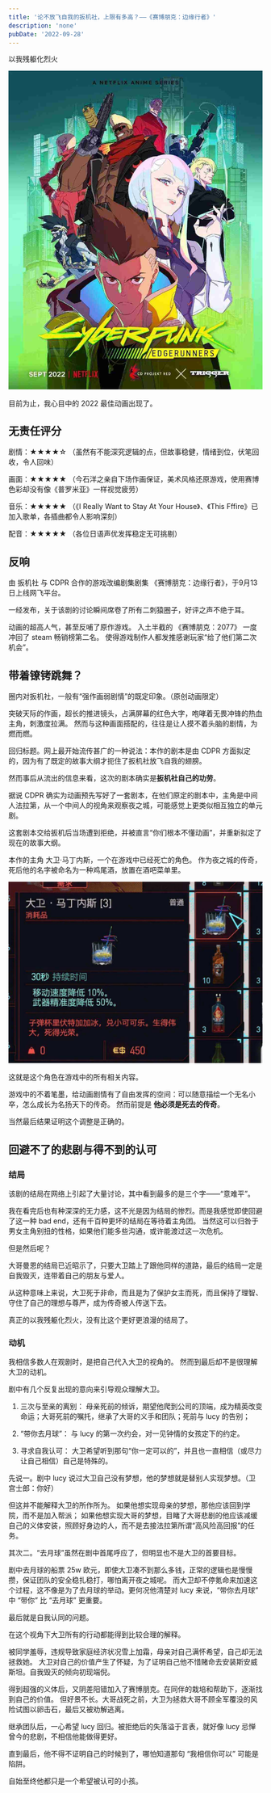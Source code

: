 ```yaml
---
title: '论不放飞自我的扳机社，上限有多高？——《赛博朋克：边缘行者》'
description: 'none'
pubDate: '2022-09-28'
---
```


以我残躯化烈火

<!-- more -->

![动画封面](./img/cyberpunk_2.jpeg "动画主宣传图")

目前为止，我心目中的 2022 最佳动画出现了。

## 无责任评分

剧情：★★★★☆
（虽然有不能深究逻辑的点，但故事稳健，情绪到位，伏笔回收，令人回味）

画面：★★★★★
（今石洋之亲自下场作画保证，美术风格还原游戏，使用赛博色彩却没有像《普罗米亚》一样视觉疲劳）

音乐：★★★★★
（《I Really Want to Stay At Your House》、《This Fffire》已加入歌单，各插曲都令人影响深刻）

配音：★★★★★
（各位日语声优发挥稳定无可挑剔）

## 反响

由 扳机社 与 CDPR 合作的游戏改编剧集剧集 《赛博朋克：边缘行者》，于9月13日上线网飞平台。

一经发布，关于该剧的讨论瞬间席卷了所有二刺猿圈子，好评之声不绝于耳。

动画的超高人气，甚至反哺了原作游戏。
入土半截的 《赛博朋克：2077》 一度冲回了 steam 畅销榜第二名。
使得游戏制作人都发推感谢玩家“给了他们第二次机会”。

## 带着镣铐跳舞？

圈内对扳机社，一般有“强作画弱剧情”的既定印象。（原创动画限定）

突破天际的作画，超长的推进镜头，占满屏幕的红色大字，咆哮着无畏冲锋的热血主角，刺激度拉满。
然而与这种画面搭配的，往往是让人摸不着头脑的剧情，为燃而燃。

回归标题。网上最开始流传甚广的一种说法：本作的剧本是由 CDPR 方面拟定的，因为有了既定的故事大纲才扼住了扳机社放飞自我的翅膀。

然而事后从流出的信息来看，这次的剧本确实是**扳机社自己的功劳**。

据说 CDPR 确实为动画预先写好了一套剧本，在他们原定的剧本中，主角是中间人法拉第，从一个中间人的视角来观察夜之城，可能感觉上更类似相互独立的单元剧。

这套剧本交给扳机后当场遭到拒绝，并被直言“你们根本不懂动画”，并重新拟定了现在的故事大纲。

本作的主角 大卫·马丁内斯，一个在游戏中已经死亡的角色。
作为夜之城的传奇，死后他的名字被命名为一种鸡尾酒，放置在酒吧菜单里。

![大卫 马丁内斯](./img/cyberpunk_3.jpeg "大卫 马丁内斯")

这就是这个角色在游戏中的所有相关内容。

游戏中的不着笔墨，给动画剧情有了自由发挥的空间：可以随意描绘一个无名小卒，怎么成长为名扬天下的传奇。
然而前提是 **他必须是死去的传奇**。

当然最后结果证明这个调整是正确的。

## 回避不了的悲剧与得不到的认可

### 结局

该剧的结局在网络上引起了大量讨论，其中看到最多的是三个字——“意难平”。

我在看完后也有种深深的无力感，这不光是因为结局的惨烈。而是我感觉即使回避了这一种 bad end，还有千百种更坏的结局在等待着主角团。
当然这可以归咎于男女主角别扭的性格，如果他们能多些沟通，或许能渡过这一次危机。

但是然后呢？

大哥曼恩的结局已近昭示了，只要大卫踏上了跟他同样的道路，最后的结局一定是自我毁灭，连带着自己的朋友与爱人。

从这种意味上来说，大卫死于非命，而且是为了保护女主而死，而且保持了理智、守住了自己的理想与尊严，成为传奇被人传送下去。

真正的以我残躯化烈火，没有比这个更好更浪漫的结局了。

### 动机

我相信多数人在观剧时，是把自己代入大卫的视角的。
然而到最后却不是很理解大卫的动机。

剧中有几个反复出现的意向来引导观众理解大卫。

1. 三次与至亲的离别：
母亲死前的倾诉，期望他爬到公司的顶端，成为精英改变命运；大哥死前的嘱托，继承了大哥的义手和团队；死前与 lucy 的告别；

2. “带你去月球”：
与 lucy 的第一次约会，对一见钟情的女孩定下的约定。

3. 寻求自我认可：
大卫希望听到那句“你一定可以的”，并且也一直相信（或尽力让自己相信）自己是特殊的。

先说一。剧中 lucy 说过大卫自己没有梦想，他的梦想就是替别人实现梦想。（卫宫士郎：你好）

但这并不能解释大卫的所作所为。
如果他想实现母亲的梦想，那他应该回到学院，而不是加入帮派；
如果他想实现大哥的梦想，目睹了大哥悲剧的他应该减缓自己的义体安装，照顾好身边的人，而不是去接法拉第所谓“高风险高回报”的任务。

其次二。“去月球”虽然在剧中首尾呼应了，但明显也不是大卫的首要目标。

剧中去月球的船票 25w 欧元，即使大卫凑不到那么多钱，正常的逻辑也是慢慢攒，保证团队的安全稳扎稳打，哪怕离开夜之城呢。
而大卫却不停氪命来加速这个过程，这不像是为了去月球的举动。更何况他清楚对 lucy 来说，“带你去月球” 中 “带你” 比 “去月球” 更重要。

最后就是自我认同的问题。

在这个视角下大卫所有的行动都能得到比较合理的解释。

被同学羞辱，违规导致家庭经济状况雪上加霜，母亲对自己满怀希望，自己却无法拯救她。
大卫对自己的价值产生了怀疑，为了证明自己他不惜赌命去安装斯安威斯坦。自我毁灭的倾向初现端倪。

得到超强的义体后，又阴差阳错加入了赛博朋克。在同伴的栽培和帮助下，逐渐找到自己的价值。
但好景不长。大哥战死之前，大卫为拯救大哥不顾全军覆没的风险试图以卵击石，最后又被劝解逃离。

继承团队后，一心希望 lucy 回归。被拒绝后的失落溢于言表，就好像 lucy 忌惮曾今的悲剧，不相信他能做得更好。

直到最后，他不得不证明自己的时候到了，哪怕知道那句 “我相信你可以” 可能是陷阱。

自始至终他都只是一个希望被认可的小孩。
